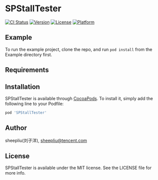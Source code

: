 # SPStallTester

[![CI Status](https://img.shields.io/travis/sheepliu(刘子洋)/SPStallTester.svg?style=flat)](https://travis-ci.org/sheepliu(刘子洋)/SPStallTester)
[![Version](https://img.shields.io/cocoapods/v/SPStallTester.svg?style=flat)](https://cocoapods.org/pods/SPStallTester)
[![License](https://img.shields.io/cocoapods/l/SPStallTester.svg?style=flat)](https://cocoapods.org/pods/SPStallTester)
[![Platform](https://img.shields.io/cocoapods/p/SPStallTester.svg?style=flat)](https://cocoapods.org/pods/SPStallTester)

## Example

To run the example project, clone the repo, and run `pod install` from the Example directory first.

## Requirements

## Installation

SPStallTester is available through [CocoaPods](https://cocoapods.org). To install
it, simply add the following line to your Podfile:

```ruby
pod 'SPStallTester'
```

## Author

sheepliu(刘子洋), sheepliu@tencent.com

## License

SPStallTester is available under the MIT license. See the LICENSE file for more info.
